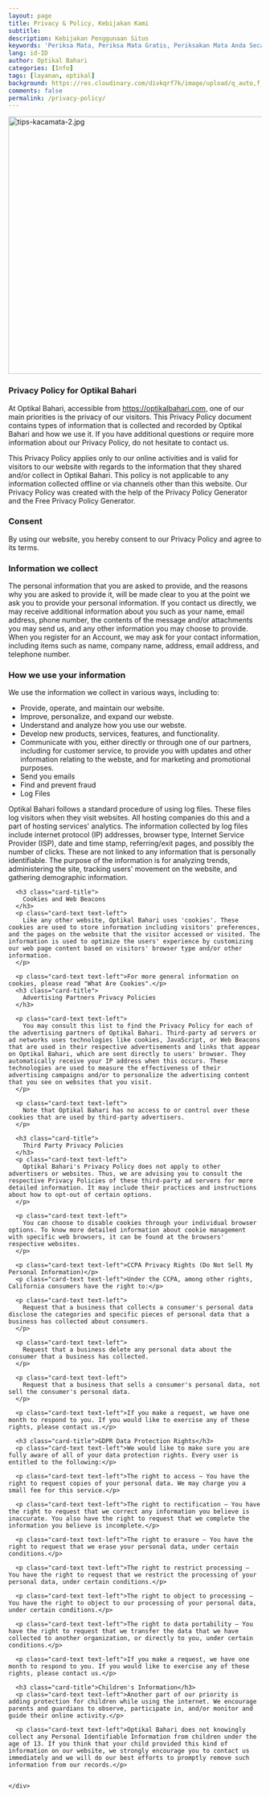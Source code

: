 ```yaml
---
layout: page
title: Privacy & Policy, Kebijakan Kami
subtitle:
description: Kebijakan Penggunaan Situs
keywords: 'Periksa Mata, Periksa Mata Gratis, Periksakan Mata Anda Secara Rutin'
lang: id-ID
author: Optikal Bahari
categories: [Info]
tags: [layanan, optikal]
background: https://res.cloudinary.com/divkqrf7k/image/upload/q_auto,f_avif,w_1200/posts/021
comments: false
permalink: /privacy-policy/
---
```


<div class="card-deck mb-3">
  <div class="card shadow p-3 mb-5 bg-white rounded">
    <picture>
  <!-- AVIF format -->
  <source
    srcset="
    https://res.cloudinary.com/divkqrf7k/image/upload/q_auto,f_avif,w_480/posts/periksa-mata/periksa-mata-gratis-optikal-bahari-14 480w,https://res.cloudinary.com/divkqrf7k/image/upload/q_auto,f_avif,w_768/posts/periksa-mata/periksa-mata-gratis-optikal-bahari-14 768w,https://res.cloudinary.com/divkqrf7k/image/upload/q_auto,f_avif,w_1200/posts/periksa-mata/periksa-mata-gratis-optikal-bahari-14 1200w
    "
    type="image/avif"
    sizes="(max-width: 768px) 100vw, 768px" />

  <!-- WEBP format -->
  <source
    srcset="
    https://res.cloudinary.com/divkqrf7k/image/upload/q_auto,f_webp,w_480/posts/periksa-mata/periksa-mata-gratis-optikal-bahari-14 480w,https://res.cloudinary.com/divkqrf7k/image/upload/q_auto,f_webp,w_768/posts/periksa-mata/periksa-mata-gratis-optikal-bahari-14 768w,https://res.cloudinary.com/divkqrf7k/image/upload/q_auto,f_webp,w_1200/posts/periksa-mata/periksa-mata-gratis-optikal-bahari-14 1200w
    "
    type="image/webp"
    sizes="(max-width: 768px) 100vw, 768px" />

  <!-- JPEG fallback -->
  <source
    srcset="
    https://res.cloudinary.com/divkqrf7k/image/upload/q_auto,f_jpg,w_480/posts/periksa-mata/periksa-mata-gratis-optikal-bahari-14 480w,https://res.cloudinary.com/divkqrf7k/image/upload/q_auto,f_jpg,w_768/posts/periksa-mata/periksa-mata-gratis-optikal-bahari-14 768w,https://res.cloudinary.com/divkqrf7k/image/upload/q_auto,f_jpg,w_1200/posts/periksa-mata/periksa-mata-gratis-optikal-bahari-14 1200w
    "
    type="image/jpeg"
    sizes="(max-width: 768px) 100vw, 768px" />

  <!-- Final fallback with alt and lazy loading -->

<img
    src="https://res.cloudinary.com/divkqrf7k/image/upload/q_auto,f_jpg,w_768/posts/periksa-mata/periksa-mata-gratis-optikal-bahari-14"
    alt="tips-kacamata-2.jpg"
    loading="lazy"
    decoding="async"
    width="768"
    height="512"
    class="card-img-top"
    /> </picture> <div class="card-body"> <h3 class="card-title"> Privacy Policy
for Optikal Bahari </h3> <p class="card-text text-left"> At Optikal Bahari,
accessible from https://optikalbahari.com, one of our main priorities is the
privacy of our visitors. This Privacy Policy document contains types of
information that is collected and recorded by Optikal Bahari and how we use it.
If you have additional questions or require more information about our Privacy
Policy, do not hesitate to contact us. </p> <p class="card-text text-left"> This
Privacy Policy applies only to our online activities and is valid for visitors
to our website with regards to the information that they shared and/or collect
in Optikal Bahari. This policy is not applicable to any information collected
offline or via channels other than this website. Our Privacy Policy was created
with the help of the Privacy Policy Generator and the Free Privacy Policy
Generator. </p> <h3 class="card-title"> Consent </h3>

<p class="card-text text-left"> By using our website, you hereby consent to our
Privacy Policy and agree to its terms. </p> <h3 class="card-title">Information
we collect</h3> <p class="card-text text-left"> The personal information that
you are asked to provide, and the reasons why you are asked to provide it, will
be made clear to you at the point we ask you to provide your personal
information. If you contact us directly, we may receive additional information
about you such as your name, email address, phone number, the contents of the
message and/or attachments you may send us, and any other information you may
choose to provide. When you register for an Account, we may ask for your contact
information, including items such as name, company name, address, email address,
and telephone number. </p> <h3 class="card-title"> How we use your information
</h3> <p class="card-text text-left"> We use the information we collect in
various ways, including to: </p> <ul> <li>Provide, operate, and maintain our
website.</li> <li>Improve, personalize, and expand our webste.</li>
<li>Understand and analyze how you use our webste.</li> <li>Develop new
products, services, features, and functionality.</li> <li>Communicate with you,
either directly or through one of our partners, including for customer service,
to provide you with updates and other information relating to the webste, and
for marketing and promotional purposes.</li> <li>Send you emails</li> <li>Find
and prevent fraud</li> <li>Log Files</li> </ul> <p class="card-text text-left">
Optikal Bahari follows a standard procedure of using log files. These files log
visitors when they visit websites. All hosting companies do this and a part of
hosting services' analytics. The information collected by log files include
internet protocol (IP) addresses, browser type, Internet Service Provider (ISP),
date and time stamp, referring/exit pages, and possibly the number of clicks.
These are not linked to any information that is personally identifiable. The
purpose of the information is for analyzing trends, administering the site,
tracking users' movement on the website, and gathering demographic information.
</p>

      <h3 class="card-title">
        Cookies and Web Beacons
      </h3>
      <p class="card-text text-left">
        Like any other website, Optikal Bahari uses 'cookies'. These cookies are used to store information including visitors' preferences, and the pages on the website that the visitor accessed or visited. The information is used to optimize the users' experience by customizing our web page content based on visitors' browser type and/or other information.
      </p>

      <p class="card-text text-left">For more general information on cookies, please read "What Are Cookies".</p>
      <h3 class="card-title">
        Advertising Partners Privacy Policies
      </h3>

      <p class="card-text text-left">
        You may consult this list to find the Privacy Policy for each of the advertising partners of Optikal Bahari. Third-party ad servers or ad networks uses technologies like cookies, JavaScript, or Web Beacons that are used in their respective advertisements and links that appear on Optikal Bahari, which are sent directly to users' browser. They automatically receive your IP address when this occurs. These technologies are used to measure the effectiveness of their advertising campaigns and/or to personalize the advertising content that you see on websites that you visit.
      </p>

      <p class="card-text text-left">
        Note that Optikal Bahari has no access to or control over these cookies that are used by third-party advertisers.
      </p>

      <h3 class="card-title">
        Third Party Privacy Policies
      </h3>
      <p class="card-text text-left">
        Optikal Bahari's Privacy Policy does not apply to other advertisers or websites. Thus, we are advising you to consult the respective Privacy Policies of these third-party ad servers for more detailed information. It may include their practices and instructions about how to opt-out of certain options.
      </p>

      <p class="card-text text-left">
        You can choose to disable cookies through your individual browser options. To know more detailed information about cookie management with specific web browsers, it can be found at the browsers' respective websites.
      </p>

      <p class="card-text text-left">CCPA Privacy Rights (Do Not Sell My Personal Information)</p>
      <p class="card-text text-left">Under the CCPA, among other rights, California consumers have the right to:</p>

      <p class="card-text text-left">
        Request that a business that collects a consumer's personal data disclose the categories and specific pieces of personal data that a business has collected about consumers.
      </p>

      <p class="card-text text-left">
        Request that a business delete any personal data about the consumer that a business has collected.
      </p>

      <p class="card-text text-left">
        Request that a business that sells a consumer's personal data, not sell the consumer's personal data.
      </p>

      <p class="card-text text-left">If you make a request, we have one month to respond to you. If you would like to exercise any of these rights, please contact us.</p>

      <h3 class="card-title">GDPR Data Protection Rights</h3>
      <p class="card-text text-left">We would like to make sure you are fully aware of all of your data protection rights. Every user is entitled to the following:</p>

      <p class="card-text text-left">The right to access – You have the right to request copies of your personal data. We may charge you a small fee for this service.</p>

      <p class="card-text text-left">The right to rectification – You have the right to request that we correct any information you believe is inaccurate. You also have the right to request that we complete the information you believe is incomplete.</p>

      <p class="card-text text-left">The right to erasure – You have the right to request that we erase your personal data, under certain conditions.</p>

      <p class="card-text text-left">The right to restrict processing – You have the right to request that we restrict the processing of your personal data, under certain conditions.</p>

      <p class="card-text text-left">The right to object to processing – You have the right to object to our processing of your personal data, under certain conditions.</p>

      <p class="card-text text-left">The right to data portability – You have the right to request that we transfer the data that we have collected to another organization, or directly to you, under certain conditions.</p>

      <p class="card-text text-left">If you make a request, we have one month to respond to you. If you would like to exercise any of these rights, please contact us.</p>

      <h3 class="card-title">Children's Information</h3>
      <p class="card-text text-left">Another part of our priority is adding protection for children while using the internet. We encourage parents and guardians to observe, participate in, and/or monitor and guide their online activity.</p>

      <p class="card-text text-left">Optikal Bahari does not knowingly collect any Personal Identifiable Information from children under the age of 13. If you think that your child provided this kind of information on our website, we strongly encourage you to contact us immediately and we will do our best efforts to promptly remove such information from our records.</p>


    </div>

  </div>
</div>
